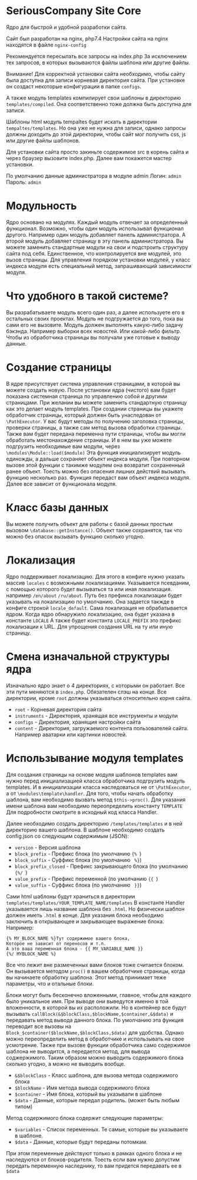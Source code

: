 # SeriousCompany Site Core

Ядро для быстрой и удобной разработки сайта.

Сайт был разработан на nginx, php7.4
Настройки сайта на nginx находятся в файле `nginx-config`

Рекомендуется пересылать все запросы на index.php
За исключением тех запросов, в которых вызываются файлы шаблона или другие файлы.

Внимание! Для корректной установки сайта необходимо, чтобы сайту была доступна
для записи корневая директория сайта.
При установке он создаст некоторые конфигурации в папке `configs`.

А также модуль templates компилирует свои шаблоны в директорию `templates/compiled`.
Она соответственно тоже должна быть доступна для записи.

Шаблоны html модуль tempaltes будет искать в директории `tempaltes/templates`.
Но она уже не нужна для записи, однако запросы должны доходить до этой директории,
чтобы сайт мог получить css, js или другие файлы шаблонов.

Для установки сайта просто закиньте содержимое src в корень сайта и через браузер вызовите index.php.
Далее вам покажется мастер установки.

По умолчанию данные администратора в модуле admin
Логин: `admin`
Пароль: `admin`


# Модульность

Ядро основано на модулях. Каждый модуль отвечает за определенный функционал.
Возможно, чтобы один модуль использывал функционал другого.
Например один модуль добавляет панель администратора.
А второй модуль добавляет страницу в эту панель администратора.
Вы можете заменить стандартные модули на свои и подстроить структуру сайта под себя.
Единственное, что контролируется вне модулей, это вызов страницы.
Для управления порядком установки модулей, у класс индекса модуля есть специальный метод,
запрашивающий зависимости модуля.


# Что удобного в такой системе?

Вы разрабатываете модуль всего один раз, а далее используете его в остальных своих проектах.
Модуль не подгружается до того, пока вы сами его не вызовите.
Модуль должен выполнять какую-либо задачу бэкэнда.
Например выборки всех новостей. Или какой-либо фильтр.
Чтобы из обработчика страницы вы получали уже готовые к выводу данные.


# Создание страницы

В ядре присутствует система управления страницами, в которой вы можете создать новую.
После установки ядра (чистого) вам будет показана системная страница по управлению собой и другими страницами.
При желании вы можете заменить стандартную страницу как это делает модуль templates.
При создании страницы вы укажете обработчик страницы, который должен быть унаследован от `\PathExecutor`.
У вас будут методы по получению заголовка страницы, проверки страницы, а также сам метод вызова обработки страницы.
Также вам будет передана переменна пути страницы, чтобы вы могли обработать местонахождение страницы.
И в нем вы уже можете подгрузить необходимые вам  модули, через `\modules\Module::load($module)`
Эта функция инициализирует модуль единожды, а дальше сохраняет объект индекса модуля.
При повторном вызове этой функции с такимже модулем она возвратит сохраненный ранее объект.
Тоесть можно без опасения лишних действий вызывать функцию несколько раз.
Функция передаст вам объект индекса модуля. Далее все зависит от функционала модуля.


# Класс базы данных

Вы можете получить объект для работы с базой данных простым вызовом `\database::getInstance()`.
Объект также сохранятся, так что можно без опасок вызывать функцию сколько угодно.


# Локализация

Ядро поддерживает локализацию.
Для этого в конфиге нужно указать массив `locales` с возможными локализациями.
Указывается псевданим, с помощью которого будет вызываться та или иная локализация.
например `/en/about` `/ru/about`. Путь без префикса локализации будет указывать на локализацию по умолчанию.
Она задается такжде в конфиге строкой `locale_default`.
Сама локализация не обрабатывается ядром.
Когда ядро обнаружило локализацию, она будет указана в константе `LOCALE`
А также будет константа `LOCALE_PREFIX` это префикс локализации к URL.
Для упрощения создания URL на ту или иную страницу.


# Смена изначальной структуры ядра
Изначально ядро знает о 4 директориях, с которыми он работает.
Все эти пути меняются в `index.php`.
Обязателен слэш на конце.
Все директории, кроме `root` должны указываться относительно корня сайта.
- `root` - Корневая директория сайта
- `instruments` - Директория, хранящая все инструменты и модули
- `configs` - Директория, хранящия настройки сайта
- `content` - Директория, загружаемого контента пользователей сайта. Например аватарки или картинки новостей.


# Использывание модуля templates

Для создания страницы на основе модуля шаблонов templates вам нужно 
перед инициализацией класса обработчика подгрузить модуль templates.
И в инициализации класса наследоваться не от `\PathExecutor`, а от `\modules\template\handler`.
Для того, чтобы начать обработку шаблона, вам необходимо вызвать метод `$this->proc()`.
Для указания имени шаблона вам необходимо переопределить константу `TEMPLATE`
Для подробности смотрите в исходный код класса Handler.

Далее необходимо создать директорию `/templates/templates` и в ней директорию вашего шаблона.
В шаблоне необходимо создать config.json со следующим содержимым (JSON):
- `version` - Версия шаблона
- `block_prefix` - Префикс блока (по умолчанию `{% `)
- `block_suffix` - Суффикс блока (по умолчанию ` %}`)
- `block_prefix_closed` - Префикс закрывающего блока (по умолчанию `{%/ `)
- `value_prefix` - Префикс переменной (по умолчанию `{{ `)
- `value_suffix` - Суффикс блока (по умолчанию ` }}`)

Сами html шаблоны будут храниться в директории `templates/templates/YOUR_TEMPLATE_NAME/templates`
В константе Handler указывается лишь название шаблона без `.html`.
Но физически шаблон должен иметь `.html` в конце.
Для указания блока необходимо заключить в открывающее и закрывающее выражение блока.
Например:

```
{% MY_BLOCK_NAME %}Тут содержимое вашего блока, 
Которое не зависит от переносов и т.п. 
А это ваша переменная блока - {{ MY_VARIABLE_NAME }}
{%/ MYBLOCK_NAME %}
```

Все что лежит вне размеченных вами блоков тоже считается блоком.
Он вызывается методом `proc()` в вашем обработчике страницы, когда вы начинаете обработку шаблона.
Этот метод принимает теже параметры, что и отальные блоки.

Блоки могут быть бесконечно вложенными, главное, чтобы для каждого было уникальное имя.
При выводе они выведутся именно в той вложенности, в которой вы их расположили.
Но в контейнер все будут вызывать `callBlock(&$blockClass,$blockName,$container,&$data)` и передавать метод вывода данного блока.
По умолчанию эта функция переводит все вызовы на `Block_$container($blockName,$blockClass,$data)` для удобства.
Однако можно переопределить метод в обработчике и использывать на свое усмотрение.
Также при вызове функции обработчика само содержимое шаблона не выводится, а передается метод, для вывода соджержимого.
Таким образом можно выводить содержимого блока сколько угодно, а можно не выводить вообще.

- `&$blockClass` - Класс шаблона, для вызова метода содержимого блока
- `$blockName` - Имя метода вывода содержимого блока
- `$container` - Имя блока, который вы указывали в шаблоне
- `$data` - Данные, которые передал родитель. (может быть любым типом)

Метод содержимого блока содержит следующие параметры:
- `$variables` - Список переменных. Те самые, которые вы указываете в шаблоне.
- `$data` - Данные, которые будут переданы потомкам.

При этом переменные действуют только в рамках одного блока и не наследуются от блоков-родителя.
Тоесть если вам нужно допустим передать переменную наследнику, то вам придется передавать ее в `$data`

